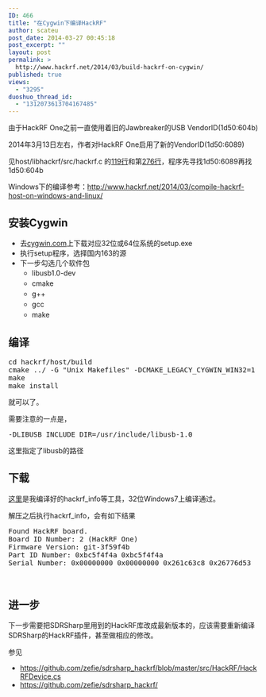 ```yaml
---
ID: 466
title: "在Cygwin下编译HackRF"
author: scateu
post_date: 2014-03-27 00:45:18
post_excerpt: ""
layout: post
permalink: >
  http://www.hackrf.net/2014/03/build-hackrf-on-cygwin/
published: true
views:
  - "3295"
duoshuo_thread_id:
  - "1312073613704167485"
---
```

由于HackRF One之前一直使用着旧的Jawbreaker的USB VendorID(1d50:604b)

2014年3月13日左右，作者对HackRF One启用了新的VendorID(1d50:6089)

见host/libhackrf/src/hackrf.c
的<a href="https://github.com/mossmann/hackrf/blob/master/host/libhackrf/src/hackrf.c#L119">119行</a>和第<a href="https://github.com/mossmann/hackrf/blob/master/host/libhackrf/src/hackrf.c#L276">276行</a>，程序先寻找1d50:6089再找1d50:604b

Windows下的编译参考：<a href="http://www.hackrf.net/2014/03/compile-hackrf-host-on-windows-and-linux/">http://www.hackrf.net/2014/03/compile-hackrf-host-on-windows-and-linux/</a>
<h2>安装Cygwin</h2>
<ul>
	<li>去<a href="http://cygwin.com">cygwin.com</a>上下载对应32位或64位系统的setup.exe</li>
	<li>执行setup程序，选择国内163的源</li>
	<li>下一步勾选几个软件包
<ul>
	<li><span style="line-height: 1.5em;">libusb1.0-dev</span></li>
	<li><span style="line-height: 1.5em;">cmake</span></li>
	<li><span style="line-height: 1.5em;">g++ </span></li>
	<li><span style="line-height: 1.5em;">gcc </span></li>
	<li><span style="line-height: 1.5em;">make</span></li>
</ul>
</li>
</ul>
<h2>编译</h2>
<pre class="lang:sh decode:true">cd hackrf/host/build
cmake ../ -G "Unix Makefiles" -DCMAKE_LEGACY_CYGWIN_WIN32=1 -DLIBUSB_INCLUDE_DIR=/usr/include/libusb-1.0
make
make install</pre>
就可以了。

需要注意的一点是，
<pre>-DLIBUSB_INCLUDE_DIR=/usr/include/libusb-1.0</pre>
这里指定了libusb的路径
<h2>下载</h2>
<a href="http://pan.baidu.com/s/1bnrKeMb">这里</a>是我编译好的hackrf_info等工具，32位Windows7上编译通过。

解压之后执行hackrf_info，会有如下结果
<pre class="lang:default decode:true">Found HackRF board.
Board ID Number: 2 (HackRF One)
Firmware Version: git-3f59f4b
Part ID Number: 0xbc5f4f4a 0xbc5f4f4a
Serial Number: 0x00000000 0x00000000 0x261c63c8 0x26776d53</pre>
&nbsp;
<h2>进一步</h2>
下一步需要把SDRSharp里用到的HackRF库改成最新版本的，应该需要重新编译SDRSharp的HackRF插件，甚至做相应的修改。

参见
<ul>
	<li><a href="https://github.com/zefie/sdrsharp_hackrf/blob/master/src/HackRF/HackRFDevice.cs">https://github.com/zefie/sdrsharp_hackrf/blob/master/src/HackRF/HackRFDevice.cs</a></li>
	<li><a href="https://github.com/zefie/sdrsharp_hackrf/">https://github.com/zefie/sdrsharp_hackrf/</a><a href="https://github.com/zefie/sdrsharp_hackrf/blob/master/src/HackRF/HackRFDevice.cs">
</a></li>
</ul>
&nbsp;
